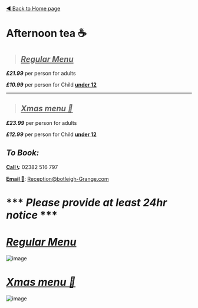 [◄  Back to Home page](https://botleigh-grange.github.io/Home/)



# **Afternoon tea ☕**

> ## <ins>***Regular Menu***</ins>

***£21.99*** per person for adults

***£10.99*** per person for Child <ins>**under 12**</ins>

----

> ## <ins>***Xmas menu 🎄***</ins>

***£23.99*** per person for adults

***£12.99*** per person for Child <ins>**under 12**</ins>

## ***To Book:*** 

<ins>**Call 📞**</ins>: 02382 516 797

<ins>**Email 📧**</ins>: Reception@botleigh-Grange.com


# *** ***Please provide at least 24hr notice*** ***

# <ins>***Regular Menu***</ins>

![image](https://github.com/Botleigh-Grange/Afternoon-Tea/assets/151997230/865c0066-c096-4461-bd99-542c711745d1)


# <ins>***Xmas menu 🎄***</ins>

![image](https://github.com/Botleigh-Grange/Menus/assets/151997230/a82b800b-49ce-44e7-b220-e9cfa6d95c1d)
